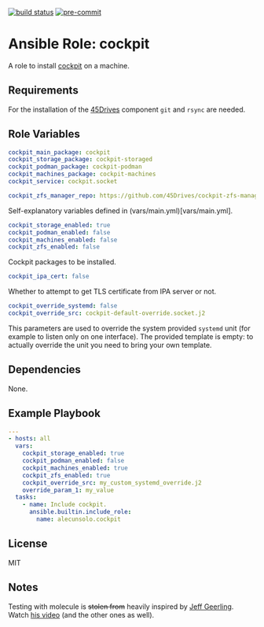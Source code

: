 [![build status](https://github.com/alecunsolo/ansible-role-cockpit/actions/workflows/ci.yml/badge.svg)](https://github.com/alecunsolo/ansible-role-cockpit/actions/workflows/ci.yml)
[![pre-commit](https://img.shields.io/badge/pre--commit-enabled-brightgreen?logo=pre-commit)](https://github.com/pre-commit/pre-commit)

Ansible Role: cockpit
=========

A role to install [cockpit](https://cockpit-project.org/) on a machine.

Requirements
------------

For the installation of the [45Drives](https://github.com/45Drives/cockpit-zfs-manager.git) component `git` and `rsync` are needed.

Role Variables
--------------

```yaml
cockpit_main_package: cockpit
cockpit_storage_package: cockpit-storaged
cockpit_podman_package: cockpit-podman
cockpit_machines_package: cockpit-machines
cockpit_service: cockpit.socket

cockpit_zfs_manager_repo: https://github.com/45Drives/cockpit-zfs-manager.git
```
Self-explanatory variables defined in (vars/main.yml)[vars/main.yml].
 ```yaml
cockpit_storage_enabled: true
cockpit_podman_enabled: false
cockpit_machines_enabled: false
cockpit_zfs_enabled: false
```
Cockpit packages to be installed.

```yaml
cockpit_ipa_cert: false
```
Whether to attempt to get TLS certificate from IPA server or not.

```yaml
cockpit_override_systemd: false
cockpit_override_src: cockpit-default-override.socket.j2
```
This parameters are used to override the system provided `systemd` unit (for example to listen only on one interface). The provided template is empty: to actually override the unit you need to bring your own template.

Dependencies
------------

None.

Example Playbook
----------------
```yaml
---
- hosts: all
  vars:
    cockpit_storage_enabled: true
    cockpit_podman_enabled: false
    cockpit_machines_enabled: true
    cockpit_zfs_enabled: true
    cockpit_override_src: my_custom_systemd_override.j2
    override_param_1: my_value
  tasks:
    - name: Include cockpit.
      ansible.builtin.include_role:
        name: alecunsolo.cockpit
```

License
-------

MIT

Notes
-----

Testing with molecule is ~~stolen from~~ heavily inspired by [Jeff Geerling](https://www.jeffgeerling.com/). Watch [his video](https://youtu.be/FaXVZ60o8L8) (and the other ones as well).
